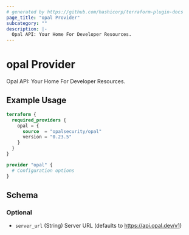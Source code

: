 ```yaml
---
# generated by https://github.com/hashicorp/terraform-plugin-docs
page_title: "opal Provider"
subcategory: ""
description: |-
  Opal API: Your Home For Developer Resources.
---
```


# opal Provider

Opal API: Your Home For Developer Resources.

## Example Usage

```terraform
terraform {
  required_providers {
    opal = {
      source  = "opalsecurity/opal"
      version = "0.23.5"
    }
  }
}

provider "opal" {
  # Configuration options
}
```

<!-- schema generated by tfplugindocs -->
## Schema

### Optional

- `server_url` (String) Server URL (defaults to https://api.opal.dev/v1)

